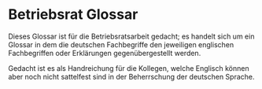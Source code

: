 # Betriebsrat Glossar

Dieses Glossar ist für die Betriebsratsarbeit gedacht; es handelt sich um ein Glossar in dem die deutschen Fachbegriffe den jeweiligen englischen Fachbegriffen oder Erklärungen gegenübergestellt werden.

Gedacht ist es als Handreichung für die Kollegen, welche Englisch können aber noch nicht sattelfest sind in der Beherrschung der deutschen Sprache.
